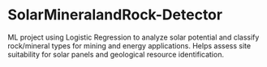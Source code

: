 # SolarMineralandRock-Detector
ML project using Logistic Regression to analyze solar potential and classify rock/mineral types for mining and energy applications. Helps assess site suitability for solar panels and geological resource identification.
